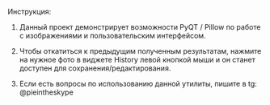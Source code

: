 Инструкция:
1. Данный проект демонстрирует возможности PyQT / Pillow по работе с изображениями и пользовательским интерфейсом.

2. Чтобы откатиться к предыдущим полученным результатам, нажмите на нужное фото в виджете History левой кнопкой мыши и он станет доступен для сохранения/редактирования.

3. Если есть вопросы по использованию данной утилиты, пишите в tg: @pieintheskype
